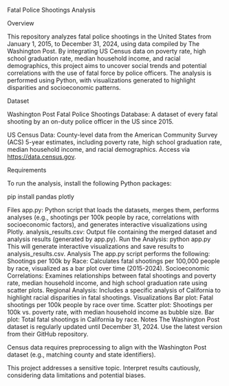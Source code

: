 Fatal Police Shootings Analysis

Overview

This repository analyzes fatal police shootings in the United States from January 1, 2015, to December 31, 2024, using data compiled by The Washington Post. By integrating US Census data on poverty rate, high school graduation rate, median household income, and racial demographics, this project aims to uncover social trends and potential correlations with the use of fatal force by police officers. The analysis is performed using Python, with visualizations generated to highlight disparities and socioeconomic patterns.

Dataset

Washington Post Fatal Police Shootings Database: A dataset of every fatal shooting by an on-duty police officer in the US since 2015. 

US Census Data: County-level data from the American Community Survey (ACS) 5-year estimates, including poverty rate, high school graduation rate, median household income, and racial demographics. Access via https://data.census.gov.

Requirements

To run the analysis, install the following Python packages:

pip install pandas plotly

Files
app.py: Python script that loads the datasets, merges them, performs analyses (e.g., shootings per 100k people by race, correlations with socioeconomic factors), and generates interactive visualizations using Plotly.
analysis_results.csv: Output file containing the merged dataset and analysis results (generated by app.py).
Run the Analysis:
python app.py
This will generate interactive visualizations and save results to analysis_results.csv.
Analysis
The app.py script performs the following:
Shootings per 100k by Race: Calculates fatal shootings per 100,000 people by race, visualized as a bar plot over time (2015-2024).
Socioeconomic Correlations: Examines relationships between fatal shootings and poverty rate, median household income, and high school graduation rate using scatter plots.
Regional Analysis: Includes a specific analysis of California to highlight racial disparities in fatal shootings.
Visualizations
Bar plot: Fatal shootings per 100k people by race over time.
Scatter plot: Shootings per 100k vs. poverty rate, with median household income as bubble size.
Bar plot: Total fatal shootings in California by race.
Notes
The Washington Post dataset is regularly updated until December 31, 2024. Use the latest version from their GitHub repository.



Census data requires preprocessing to align with the Washington Post dataset (e.g., matching county and state identifiers).



This project addresses a sensitive topic. Interpret results cautiously, considering data limitations and potential biases.
